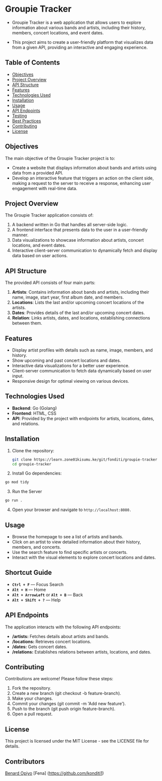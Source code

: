 # Groupie Tracker

* Groupie Tracker is a web application that allows users to explore information about various bands and artists, including their history, members, concert locations, and event dates. 

* This project aims to create a user-friendly platform that visualizes data from a given API, providing an interactive and engaging experience.

## Table of Contents

- [Objectives](#objectives)
- [Project Overview](#project-overview)
- [API Structure](#api-structure)
- [Features](#features)
- [Technologies Used](#technologies-used)
- [Installation](#installation)
- [Usage](#usage)
- [API Endpoints](#api-endpoints)
- [Testing](#testing)
- [Best Practices](#best-practices)
- [Contributing](#contributing)
- [License](#license)

## Objectives

The main objective of the Groupie Tracker project is to:

- Create a website that displays information about bands and artists using data from a provided API.
- Develop an interactive feature that triggers an action on the client side, making a request to the server to receive a response, enhancing user engagement with real-time data.

## Project Overview

The Groupie Tracker application consists of:

1. A backend written in Go that handles all server-side logic.
2. A frontend interface that presents data to the user in a user-friendly manner.
3. Data visualizations to showcase information about artists, concert locations, and event dates.
4. Interactive client-server communication to dynamically fetch and display data based on user actions.

## API Structure

The provided API consists of four main parts:

1. **Artists**: Contains information about bands and artists, including their name, image, start year, first album date, and members.
2. **Locations**: Lists the last and/or upcoming concert locations of the artists.
3. **Dates**: Provides details of the last and/or upcoming concert dates.
4. **Relation**: Links artists, dates, and locations, establishing connections between them.

## Features

- Display artist profiles with details such as name, image, members, and history.
- Show upcoming and past concert locations and dates.
- Interactive data visualizations for a better user experience.
- Client-server communication to fetch data dynamically based on user input.
- Responsive design for optimal viewing on various devices.

## Technologies Used

- **Backend**: Go (Golang)
- **Frontend**: HTML, CSS
- **API**: Provided by the project with endpoints for artists, locations, dates, and relations.

## Installation

1. Clone the repository:

   ```bash
   git clone https://learn.zone01kisumu.ke/git/fonditi/groupie-tracker.git
   cd groupie-tracker
   ```

2. Install Go dependencies:

```bash
go mod tidy

```

3. Run the Server

```bash
go run .
```

4. Open your browser and navigate to `http://localhost:8080.`

## Usage

* Browse the homepage to see a list of artists and bands.
* Click on an artist to view detailed information about their history, members, and concerts.
* Use the search feature to find specific artists or concerts.
* Interact with the visual elements to explore concert locations and dates.
  
## Shortcut Guide

- **`Ctrl + F`** — Focus Search
- **`Alt + H`** — Home
- **`Alt + ArrowLeft`** or **`Alt + B`** — Back
- **`Alt + Shift + ?`** — Help


## API Endpoints

The application interacts with the following API endpoints:

* **/artists:** Fetches details about artists and bands.
* **/locations:** Retrieves concert locations.
* **/dates:** Gets concert dates.
* **/relations:** Establishes relations between artists, locations, and dates.


## Contributing

Contributions are welcome! Please follow these steps:

1. Fork the repository.
2. Create a new branch (git checkout -b feature-branch).
3. Make your changes.
4. Commit your changes (git commit -m 'Add new feature').
5. Push to the branch (git push origin feature-branch).
6. Open a pull request.

## License

This project is licensed under the MIT License - see the LICENSE file for details.

## Contributors

[Benard Opiyo](https://github.com/benardopiyo) 
[Fena] (https://github.com/konditi1)
